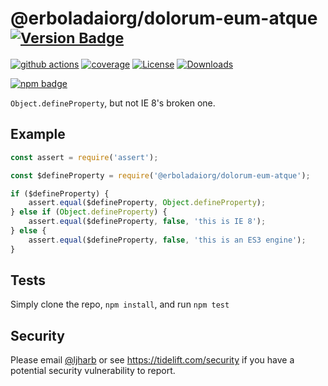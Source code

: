 # @erboladaiorg/dolorum-eum-atque <sup>[![Version Badge][npm-version-svg]][package-url]</sup>

[![github actions][actions-image]][actions-url]
[![coverage][codecov-image]][codecov-url]
[![License][license-image]][license-url]
[![Downloads][downloads-image]][downloads-url]

[![npm badge][npm-badge-png]][package-url]

`Object.defineProperty`, but not IE 8's broken one.

## Example

```js
const assert = require('assert');

const $defineProperty = require('@erboladaiorg/dolorum-eum-atque');

if ($defineProperty) {
    assert.equal($defineProperty, Object.defineProperty);
} else if (Object.defineProperty) {
    assert.equal($defineProperty, false, 'this is IE 8');
} else {
    assert.equal($defineProperty, false, 'this is an ES3 engine');
}
```

## Tests
Simply clone the repo, `npm install`, and run `npm test`

## Security

Please email [@ljharb](https://github.com/ljharb) or see https://tidelift.com/security if you have a potential security vulnerability to report.

[package-url]: https://npmjs.org/package/@erboladaiorg/dolorum-eum-atque
[npm-version-svg]: https://versionbadg.es/ljharb/@erboladaiorg/dolorum-eum-atque.svg
[deps-svg]: https://david-dm.org/ljharb/@erboladaiorg/dolorum-eum-atque.svg
[deps-url]: https://david-dm.org/ljharb/@erboladaiorg/dolorum-eum-atque
[dev-deps-svg]: https://david-dm.org/ljharb/@erboladaiorg/dolorum-eum-atque/dev-status.svg
[dev-deps-url]: https://david-dm.org/ljharb/@erboladaiorg/dolorum-eum-atque#info=devDependencies
[npm-badge-png]: https://nodei.co/npm/@erboladaiorg/dolorum-eum-atque.png?downloads=true&stars=true
[license-image]: https://img.shields.io/npm/l/@erboladaiorg/dolorum-eum-atque.svg
[license-url]: LICENSE
[downloads-image]: https://img.shields.io/npm/dm/@erboladaiorg/dolorum-eum-atque.svg
[downloads-url]: https://npm-stat.com/charts.html?package=@erboladaiorg/dolorum-eum-atque
[codecov-image]: https://codecov.io/gh/ljharb/@erboladaiorg/dolorum-eum-atque/branch/main/graphs/badge.svg
[codecov-url]: https://app.codecov.io/gh/ljharb/@erboladaiorg/dolorum-eum-atque/
[actions-image]: https://img.shields.io/endpoint?url=https://github-actions-badge-u3jn4tfpocch.runkit.sh/ljharb/@erboladaiorg/dolorum-eum-atque
[actions-url]: https://github.com/erboladaiorg/dolorum-eum-atque/actions
